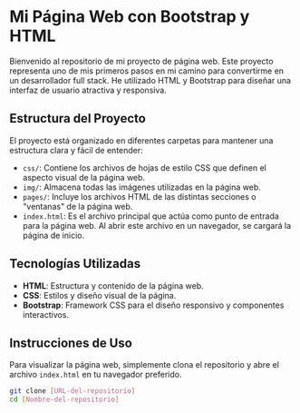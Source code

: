 # Mi Página Web con Bootstrap y HTML

Bienvenido al repositorio de mi proyecto de página web. Este proyecto representa uno de mis primeros pasos en mi camino para convertirme en un desarrollador full stack. He utilizado HTML y Bootstrap para diseñar una interfaz de usuario atractiva y responsiva.

## Estructura del Proyecto

El proyecto está organizado en diferentes carpetas para mantener una estructura clara y fácil de entender:

- `css/`: Contiene los archivos de hojas de estilo CSS que definen el aspecto visual de la página web.
- `img/`: Almacena todas las imágenes utilizadas en la página web.
- `pages/`: Incluye los archivos HTML de las distintas secciones o "ventanas" de la página web.
- `index.html`: Es el archivo principal que actúa como punto de entrada para la página web. Al abrir este archivo en un navegador, se cargará la página de inicio.

## Tecnologías Utilizadas

- **HTML**: Estructura y contenido de la página web.
- **CSS**: Estilos y diseño visual de la página.
- **Bootstrap**: Framework CSS para el diseño responsivo y componentes interactivos.

## Instrucciones de Uso

Para visualizar la página web, simplemente clona el repositorio y abre el archivo `index.html` en tu navegador preferido.

```bash
git clone [URL-del-repositorio]
cd [Nombre-del-repositorio]
